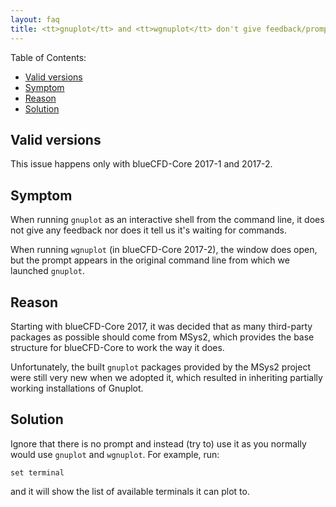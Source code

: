 ```yaml
---
layout: faq
title: <tt>gnuplot</tt> and <tt>wgnuplot</tt> don't give feedback/prompt
---
```


Table of Contents:
  * [Valid versions](#valid-versions)
  * [Symptom](#symptom)
  * [Reason](#reason)
  * [Solution](#solution)


## Valid versions

This issue happens only with blueCFD-Core 2017-1 and 2017-2.


## Symptom

When running `gnuplot` as an interactive shell from the command line, it does
not give any feedback nor does it tell us it's waiting for commands.

When running `wgnuplot` (in blueCFD-Core 2017-2), the window does open, but the
prompt appears in the original command line from which we launched `gnuplot`.


## Reason

Starting with blueCFD-Core 2017, it was decided that as many third-party
packages as possible should come from MSys2, which provides the base structure
for blueCFD-Core to work the way it does.

Unfortunately, the built `gnuplot` packages provided by the MSys2 project were
still very new when we adopted it, which resulted in inheriting partially
working installations of Gnuplot.


## Solution

Ignore that there is no prompt and instead (try to) use it as you normally
would use `gnuplot` and `wgnuplot`. For example, run:

```
set terminal
```

and it will show the list of available terminals it can plot to.
